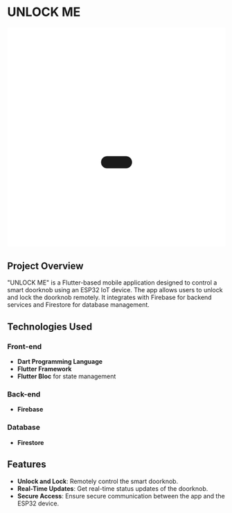 # UNLOCK ME

![UNLOCK ME Icon](assets/images/logodark.png)

## Project Overview

"UNLOCK ME" is a Flutter-based mobile application designed to control a smart doorknob using an ESP32 IoT device. The app allows users to unlock and lock the doorknob remotely. It integrates with Firebase for backend services and Firestore for database management.

## Technologies Used

### Front-end
- **Dart Programming Language**
- **Flutter Framework**
- **Flutter Bloc** for state management

### Back-end
- **Firebase**

### Database
- **Firestore**

## Features
- **Unlock and Lock**: Remotely control the smart doorknob.
- **Real-Time Updates**: Get real-time status updates of the doorknob.
- **Secure Access**: Ensure secure communication between the app and the ESP32 device.
